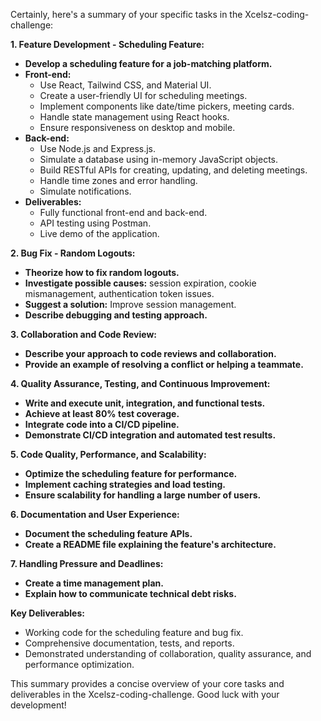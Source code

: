 Certainly, here's a summary of your specific tasks in the Xcelsz-coding-challenge:

**1. Feature Development - Scheduling Feature:**

*   **Develop a scheduling feature for a job-matching platform.**
*   **Front-end:**
    *   Use React, Tailwind CSS, and Material UI.
    *   Create a user-friendly UI for scheduling meetings.
    *   Implement components like date/time pickers, meeting cards.
    *   Handle state management using React hooks.
    *   Ensure responsiveness on desktop and mobile.
*   **Back-end:**
    *   Use Node.js and Express.js.
    *   Simulate a database using in-memory JavaScript objects.
    *   Build RESTful APIs for creating, updating, and deleting meetings.
    *   Handle time zones and error handling.
    *   Simulate notifications.
*   **Deliverables:**
    *   Fully functional front-end and back-end.
    *   API testing using Postman.
    *   Live demo of the application.

**2. Bug Fix - Random Logouts:**

*   **Theorize how to fix random logouts.**
*   **Investigate possible causes:** session expiration, cookie mismanagement, authentication token issues.
*   **Suggest a solution:** Improve session management.
*   **Describe debugging and testing approach.**

**3. Collaboration and Code Review:**

*   **Describe your approach to code reviews and collaboration.**
*   **Provide an example of resolving a conflict or helping a teammate.**

**4. Quality Assurance, Testing, and Continuous Improvement:**

*   **Write and execute unit, integration, and functional tests.**
*   **Achieve at least 80% test coverage.**
*   **Integrate code into a CI/CD pipeline.**
*   **Demonstrate CI/CD integration and automated test results.**

**5. Code Quality, Performance, and Scalability:**

*   **Optimize the scheduling feature for performance.**
*   **Implement caching strategies and load testing.**
*   **Ensure scalability for handling a large number of users.**

**6. Documentation and User Experience:**

*   **Document the scheduling feature APIs.**
*   **Create a README file explaining the feature's architecture.**

**7. Handling Pressure and Deadlines:**

*   **Create a time management plan.**
*   **Explain how to communicate technical debt risks.**

**Key Deliverables:**

*   Working code for the scheduling feature and bug fix.
*   Comprehensive documentation, tests, and reports.
*   Demonstrated understanding of collaboration, quality assurance, and performance optimization.

This summary provides a concise overview of your core tasks and deliverables in the Xcelsz-coding-challenge. Good luck with your development!
